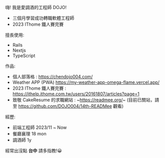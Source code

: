 嗨! 我是愛調酒的工程師 DOJO!
- 三個月學習成功轉職軟體工程師
- 2023 IThome 鐵人賽完賽

擅長使用:
- Rails
- Nextjs
- TypeScript

作品:
- 個人部落格 : https://chendojo004.com/
- Weather APP (PWA) https://my-weather-app-omega-flame.vercel.app/
- 2023 IThome 鐵人賽完賽 : https://ithelp.ithome.com.tw/users/20161807/articles?page=1
- 致敬 CakeResume 的求職網站 : ~https://readmee.org/~ (目前已關站，請至 https://github.com/DOJO004/14th-READMee 觀看)

經歷:
- 前端工程師 2023/11 ~ Now
- 餐廳襄理 18 mon 
- 調酒師 1y

經常出沒點 **台中**
請多指教!😀
